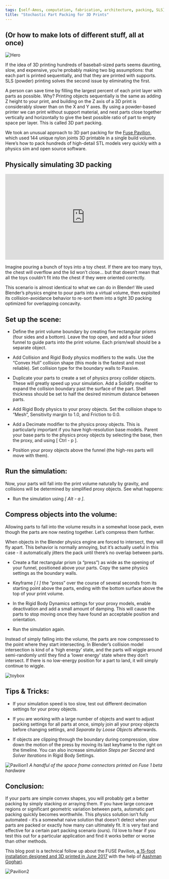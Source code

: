 ```yaml
---
tags: [self-Amos, computation, fabrication, architecture, packing, SLS]
title: "Stochastic Part Packing for 3D Prints"
---
```

## (Or how to make lots of different stuff, all at once) 

![Hero](https://i.imgur.com/0Ceqegu.jpg)


If the idea of 3D printing hundreds of baseball-sized parts seems daunting, slow, and expensive, you’re probably making two big assumptions: that each part is printed sequentially, and that they are printed with supports. SLS (powder) printing solves the second issue by eliminating the first. 

A person can save time by filling the largest percent of each print layer with parts as possible. Why? Printing objects sequentially is the same as adding Z height to your print, and building on the Z axis of a 3D print is considerably slower than on the X and Y axes. By using a powder-based printer we can print without support material, and nest parts close together vertically and horizontally to give the best possible ratio of part to empty space per layer. This is called 3D part packing. 

We took an unusual approach to 3D part packing for the <a href="https://formlabs.com/blog/3d-printing-at-scale-fuse-pavilion">Fuse Pavilion</a>, which used 144 unique nylon joints 3D printable in a single build volume. Here’s how to pack hundreds of high-detail STL models very quickly with a physics sim and open source software.

## Physically simulating 3D packing

<div style='position:relative;padding-bottom:54%'><iframe src='https://gfycat.com/ifr/AlarmingLawfulAsianconstablebutterfly' frameborder='0' scrolling='no' width='100%' height='100%' style='position:absolute;top:0;left:0' allowfullscreen></iframe></div>

Imagine pouring a bunch of toys into a toy chest. If there are too many toys, the chest will overflow and the lid won’t close… but that doesn’t mean that all the toys couldn’t fit into the chest if they were oriented correctly. 

This scenario is almost identical to what we can do in Blender! We used Blender’s physics engine to pour parts into a virtual volume, then exploited its collision-avoidance behavior to re-sort them into a tight 3D packing optimized for overlapping concavity.


## Set up the scene:

- Define the print volume boundary by creating five rectangular prisms (four sides and a bottom). Leave the top open, and add a four sided funnel to guide parts into the print volume. Each prism/wall should be a separate object.

- Add Collision and Rigid Body physics modifiers to the walls. Use the “Convex Hull” collision shape (this mode is the fastest and most reliable). Set collision type for the boundary walls to Passive.

- Duplicate your parts to create a set of physics proxy collider objects. These will greatly speed up your simulation. Add a Solidify modifier to expand the collision boundary past the surface of the part. Shell thickness should be set to half the desired minimum distance between parts. 
 
- Add Rigid Body physics to your proxy objects. Set the collision shape to “Mesh”, Sensitivity margin to 1.0, and Friction to 0.0.

- Add a Decimate modifier to the physics proxy objects. This is particularly important if you have high-resolution base models. Parent your base parts to the physics proxy objects by selecting the base, then the proxy, and using [ Ctrl - p ]. 

- Position your proxy objects above the funnel (the high-res parts will move with them).

## Run the simulation:

Now, your parts will fall into the print volume naturally by gravity, and collisions will be determined by simplified proxy objects. See what happens:

- Run the simulation using *[ Alt - a ]*. 

## Compress objects into the volume:

Allowing parts to fall into the volume results in a somewhat loose pack, even though the parts are now nesting together. Let’s compress them further.
 
When objects in the Blender physics engine are forced to intersect, they will fly apart. This behavior is normally annoying, but it’s actually useful in this case - it automatically jitters the pack until there’s no overlap between parts. 

- Create a flat rectangular prism (a “press”) as wide as the opening of your funnel, positioned above your parts. Copy the same physics settings as the boundary walls.

- Keyframe  *[ I ]* the “press” over the course of several seconds from its starting point above the parts, ending with the bottom surface above the top of your print volume. 

- In the Rigid Body Dynamics settings for your proxy models, enable deactivation and add a small amount of damping. This will cause the parts to stop moving once they have found an acceptable position and orientation.

- Run the simulation again.

Instead of simply falling into the volume, the parts are now compressed to the point where they start intersecting. In Blender’s collision model intersection is kind of a ‘high energy’ state, and the parts will wiggle around semi-randomly until they find a ‘lower energy’ state where they don’t intersect. If there is no low-energy position for a part to land, it will simply continue to wiggle. 

![toybox](http://i.imgur.com/OGq5dIX.jpg)

## Tips & Tricks:

- If your simulation speed is too slow, test out different decimation settings for your proxy objects. 

- If you are working with a large number of objects and want to adjust packing settings for all parts at once, simply join all your proxy objects before changing settings, and *Separate by Loose Objects* afterwards.

- If objects are clipping through the boundary during compression, slow down the motion of the press by moving its last keyframe to the right on the timeline. You can also increase simulation *Steps per Second* and *Solver Iterations* in Rigid Body Settings.

![Pavilion1](http://i.imgur.com/RVHoZpu.jpg)
*A handful of the space frame connectors printed on Fuse 1 beta hardware*

## Conclusion:

If your parts are simple convex shapes, you will probably get a better packing by simply stacking or arraying them. If you have large concave regions or significant geometric variation between parts, automatic part packing quickly becomes worthwhile. This physics solution isn’t fully automated - it’s a somewhat naive solution that doesn’t detect when your parts are packed or exactly how many can ultimately fit. It is very fast and effective for a certain part packing scenario (ours). I’d love to hear if you test this out for a particular application and find it works better or worse than other methods.

This blog post is a technical follow up about the FUSE Pavilion, <a href="https://formlabs.com/blog/3d-printing-at-scale-fuse-pavilion">a 15-foot installation designed and 3D printed in June 2017</a> with the help of <a href="http://www.aashmangoghari.com"> Aashman Goghari</a>.

![Pavilion2](http://i.imgur.com/zXu5fRh.jpg)

